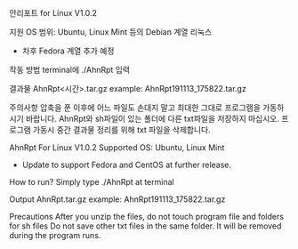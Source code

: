 안리포트 for Linux V1.0.2

지원 OS 범위: Ubuntu, Linux Mint 등의 Debian 계열 리눅스
* 차후 Fedora 계열 추가 예정

작동 방법
terminal에 ./AhnRpt 입력

결과물
AhnRpt<시간>.tar.gz
example: AhnRpt191113_175822.tar.gz

주의사항
압축을 푼 이후에 어느 파일도 손대지 말고 최대한 그대로 프로그램을 가동하시기 바랍니다.
AhnRpt와 sh파일이 있는 폴더에 다른 txt파일을 저장하지 마십시오.
프로그램 가동시 중간 결과물 정리를 위해 txt 파일을 삭제합니다.

AhnRpt For Linux V1.0.2
Supported OS: Ubuntu, Linux Mint
* Update to support Fedora and CentOS at further release.

How to run?
Simply type ./AhnRpt at terminal

Output
AhnRpt<Execution time>.tar.gz
example: AhnRpt191113_175822.tar.gz

Precautions
After you unzip the files, do not touch program file and folders for sh files
Do not save other txt files in the same folder. It will be removed during the program runs.
